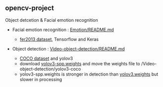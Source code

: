 ## opencv-project  
Object detcetion & Facial emotion recognition

- Facial emotion recognition : [Emotion/README.md](https://github.com/jinhojang6/ai-detection-practice/blob/master/Emotion/README.md)
    - [fer2013 dataset](https://www.kaggle.com/c/challenges-in-representation-learning-facial-expression-recognition-challenge/data), Tensorflow and Keras

- Object detection : [Video-object-detection/README.md](https://github.com/jinhojang6/ai-detection-practice/blob/master/Video-object-detection/README.md)
    - [COCO dataset](http://cocodataset.org/#home) and yolov3
    - download [yolov3-spp.weights](https://pjreddie.com/media/files/yolov3-spp.weights) and move the weights file to /Video-object-detection/yolov3-coco
    - yolov3-spp.weights is stronger in detection than [yolov3.weights](https://github.com/pjreddie/darknet/blob/master/cfg/yolov3.cfg) but slower in processing
